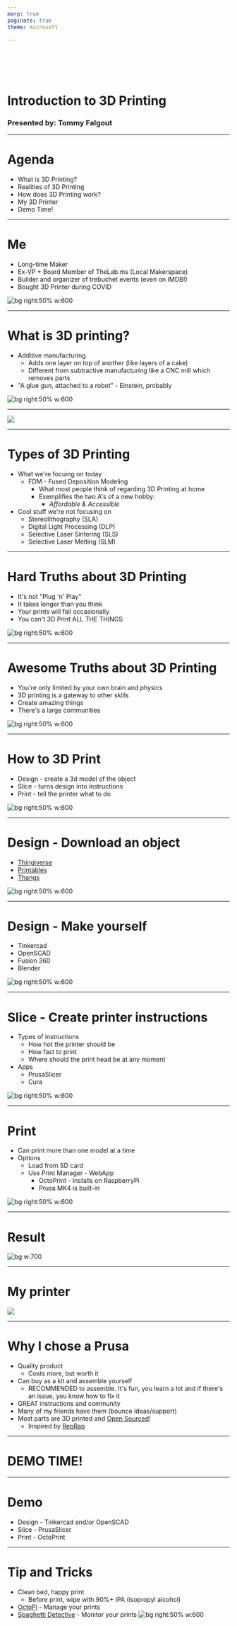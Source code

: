 ```yaml
---
marp: true
paginate: true
theme: microsoft

---
```

<!--
_class: intro-blue
-->

# &nbsp;
# Introduction to 3D Printing

### Presented by: Tommy Falgout

<!-- Google tag (gtag.js) -->
<script async src="https://www.googletagmanager.com/gtag/js?id=G-H54XCCMNKG"></script>
<script>
  window.dataLayer = window.dataLayer || [];
  function gtag(){dataLayer.push(arguments);}
  gtag('js', new Date());

  gtag('config', 'G-H54XCCMNKG');
</script>

---

# Agenda

- What is 3D Printing?
- Realities of 3D Printing
- How does 3D Printing work?
- My 3D Printer 
- Demo Time!

---

# Me

- Long-time Maker
- Ex-VP + Board Member of TheLab.ms (Local Makerspace)
- Builder and organizer of trebuchet events (even on IMDB!)
- Bought 3D Printer during COVID
 
![bg right:50% w:600](https://planomagazine.com/wp-content/uploads/2015/09/SLINGFEST-DFW-TREBUCHET-CATAPULT-PLANO-MAGAZINE-SLIDESHOW.jpg)

---

# What is 3D printing?

- Additive manufacturing
  - Adds one layer on top of another (like layers of a cake)
  - Different from subtractive manufacturing like a CNC mill which removes parts
- "A glue gun, attached to a robot" - Einstein, probably

![bg right:50% w:600](img/what-is-3d-printing.jpg)

---
<!--
_footer: Copied with permission from [TheLab.ms training by Olivia Snyder](https://docs.google.com/presentation/d/1RpBGpOUf0rU5yu56ckui9OEuSXbKfjEDPiq_R-mkSMI/edit#slide=id.g263ebf6c00_0_0)
-->
![](img/diagram-of-3d-printer.png)

---

# Types of 3D Printing

- What we're focuing on today
  - FDM - Fused Deposition Modeling
    - What most people think of regarding 3D Printing at home
    - Exemplifies the two A's of a new hobby:
      - _Affordable & Accessible_
- Cool stuff we're not focusing on
  - Stereolithography (SLA)
  - Digital Light Processing (DLP)
  - Selective Laser Sintering (SLS)
  - Selective Laser Melting (SLM)

---

# Hard Truths about 3D Printing

- It's not "Plug 'n' Play"
- It takes longer than you think
- Your prints will fail occasionally
- You can't 3D Print ALL THE THINGS

![bg right:50% w:600](img/replicator.gif)


---

# Awesome Truths about 3D Printing

- You're only limited by your own brain and physics
- 3D printing is a gateway to other skills
- Create amazing things
- There's a large communities

![bg right:50% w:600](img/3d-printing.gif)

---

# How to 3D Print

- Design - create a 3d model of the object
- Slice - turns design into instructions
- Print - tell the printer what to do

![bg right:50% w:600](img/slicer13-1.png)

<!--
_footer: STL = Standard Triangle/Tessellation Language
-->
---

# Design - Download an object

- [Thingiverse](https://thingiverse.com)
- [Printables](https://www.printables.com/)
- [Thangs](https://www.thangs.com/)

![bg right:50% w:600](img/tinkercad.png)

---

# Design - Make yourself

- Tinkercad
- OpenSCAD
- Fusion 360
- Blender

![bg right:50% w:600](img/openscad.png)

---

# Slice - Create printer instructions

- Types of instructions
  - How hot the printer should be
  - How fast to print
  - Where should the print head be at any moment
- Apps
  - PrusaSlicer
  - Cura

![bg right:50% w:600](img/prusa-slicer.png)

---

# Print

- Can print more than one model at a time
- Options
  - Load from SD card
  - Use Print Manager - WebApp
    - OctoPrint - Installs on RaspberryPi
    - Prusa MK4 is built-in

![bg right:50% w:600](img/prusa-printing.jpeg)

---

# Result

![bg w:700](img/d20.jpeg)

---

# My printer

![](img/prusa-mk3s.png)

---

# Why I chose a Prusa

- Quality product
  - Costs more, but worth it
- Can buy as a kit and assemble yourself
  - RECOMMENDED to assemble.  It's fun, you learn a lot and if there's an issue, you know how to fix it
- GREAT instructions and community
- Many of my friends have them (bounce ideas/support)
- Most parts are 3D printed and [Open Sourced](https://www.printables.com/@Prusa3D/collections/54487)!
  - Inspired by [RepRap](http://reprap.org/)

---

<!--
_class: intro-blue
-->

# DEMO TIME!

---

# Demo

- Design - Tinkercad and/or OpenSCAD
- Slice - PrusaSlicer
- Print - OctoPrint

---

# Tip and Tricks

- Clean bed, happy print
  - Before print, wipe with 90%+ IPA (isopropyl alcohol)
- [OctoPi](https://octoprint.org/download/) - Manage your prints
- [Spaghetti Detective](https://www.obico.io/the-spaghetti-detective.html) - Monitor your prints
![bg right:50% w:600](https://www.obico.io/wwwimg/expanding.png)
